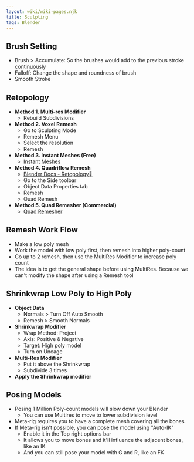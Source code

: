 ```yaml
---
layout: wiki/wiki-pages.njk
title: Sculpting
tags: Blender
---
```


## Brush Setting
- Brush > Accumulate: So the brushes would add to the previous stroke continuously
- Falloff: Change the shape and roundness of brush
- Smooth Stroke

## Retopology
- **Method 1. Multi-res Modifier**
  - Rebuild Subdivisions
- **Method 2. Voxel Remesh**
  - Go to Sculpting Mode
  - Remesh Menu
  - Select the resolution
  - Remesh
- **Method 3. Instant Meshes (Free)**
  - [Instant Meshes](https://github.com/wjakob/instant-meshes)
- **Method 4. Quadriflow Remesh**
  - [Blender Docs - Retopology](https://docs.blender.org/manual/en/latest/modeling/meshes/retopology.html)
  - Go to the Side toolbar
  - Object Data Properties tab
  - Remesh
  - Quad Remesh
- **Method 5. Quad Remesher (Commercial)**
  - [Quad Remesher](https://exoside.com/quadremesher/)


## Remesh Work Flow
- Make a low poly mesh
- Work the model with low poly first, then remesh into higher poly-count
- Go up to 2 remesh, then use the MultiRes Modifier to increase poly count
- The idea is to get the general shape before using MultiRes. Because we can't modify the shape after using a Remesh tool


## Shrinkwrap Low Poly to High Poly
- **Object Data**
  - Normals > Turn Off Auto Smooth
  - Remesh > Smooth Normals
- **Shrinkwrap Modifier**
  - Wrap Method: Project
  - Axis: Positive & Negative
  - Target: High poly model
  - Turn on Uncage
- **Multi-Res Modifier**
  - Put it above the Shrinkwrap
  - Subdivide 3 times
- **Apply the Shrinkwrap modifier**


## Posing Models
- Posing 1 Million Poly-count models will slow down your Blender
  - You can use Multires to move to lower subdivision level
- Meta-rig requires you to have a complete mesh covering all the bones
- If Meta-rig isn't possible, you can pose the model using "Auto-IK"
  - Enable it in the Top right options bar
  - It allows you to move bones and it'll influence the adjacent bones, like an IK
  - And you can still pose your model with G and R, like an FK